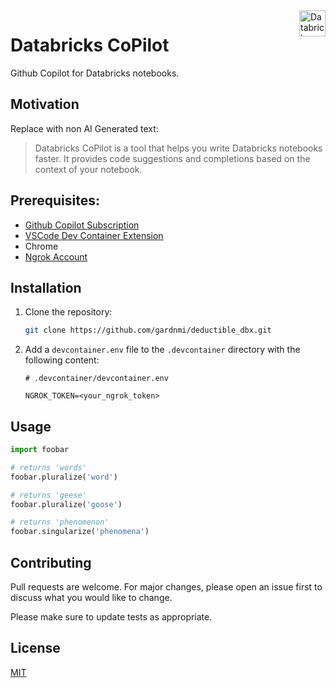 
<a>
    <img src="https://i.imgur.com/XNquU2o.png" alt="Databricks CoPilot logo" title="Databricks CoPilot" align="right" height="42" />
</a>

# Databricks CoPilot 


Github Copilot for Databricks notebooks.

## Motivation

Replace with non AI Generated text:

>Databricks CoPilot is a tool that helps you write Databricks notebooks faster. It provides code suggestions and completions based on the context of your notebook. 

## Prerequisites:

* [Github Copilot Subscription](https://github.com/features/copilot)
* [VSCode Dev Container Extension](https://code.visualstudio.com/docs/devcontainers/tutorial)
* Chrome
* [Ngrok Account](https://ngrok.com/)

## Installation

1. Clone the repository:

    ```bash
    git clone https://github.com/gardnmi/deductible_dbx.git
    ```

2. Add a `devcontainer.env` file to the `.devcontainer` directory with the following content:

    ```
    # .devcontainer/devcontainer.env

    NGROK_TOKEN=<your_ngrok_token>
    ```



## Usage

```python
import foobar

# returns 'words'
foobar.pluralize('word')

# returns 'geese'
foobar.pluralize('goose')

# returns 'phenomenon'
foobar.singularize('phenomena')
```

## Contributing

Pull requests are welcome. For major changes, please open an issue first
to discuss what you would like to change.

Please make sure to update tests as appropriate.

## License

[MIT](https://choosealicense.com/licenses/mit/)